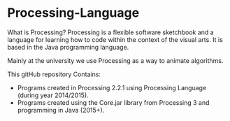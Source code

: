 # Processing-Language

What is Processing?
Processing is a flexible software sketchbook and a language for learning how to code within the context of the visual arts.
It is based in the Java programming language.

Mainly at the university we use Processing as a way to animate algorithms.

This gitHub repository Contains:
 * Programs created in Processing 2.2.1 using Processing Language (during year 2014/2015).
 * Programs created using the Core.jar library from Processing 3 and programming in Java (2015+).
